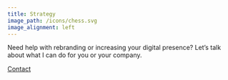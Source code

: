 ```yaml
---
title: Strategy
image_path: /icons/chess.svg
image_alignment: left
---
```


Need help with rebranding or increasing your digital presence? Let’s talk about what I can do for you or your company.

<a href="#contact" class="button buttonAlt 2 hidden visible animated slow2 fadeIn active">Contact</a>